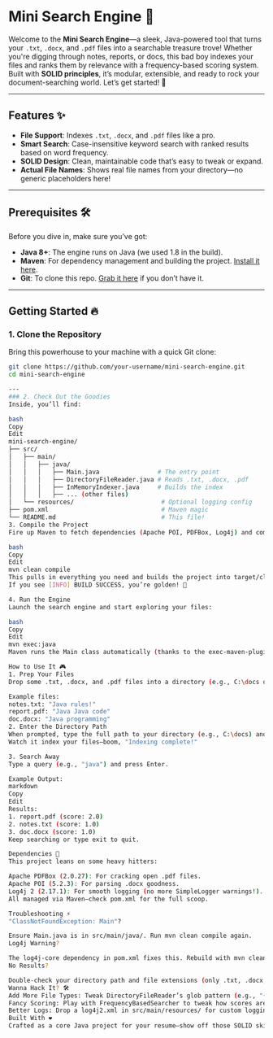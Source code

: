 # Mini Search Engine 🚀

Welcome to the **Mini Search Engine**—a sleek, Java-powered tool that turns your `.txt`, `.docx`, and `.pdf` files into a searchable treasure trove! Whether you're digging through notes, reports, or docs, this bad boy indexes your files and ranks them by relevance with a frequency-based scoring system. Built with **SOLID principles**, it’s modular, extensible, and ready to rock your document-searching world. Let’s get started! 🎉  

---

## Features ✨
- **File Support**: Indexes `.txt`, `.docx`, and `.pdf` files like a pro.  
- **Smart Search**: Case-insensitive keyword search with ranked results based on word frequency.  
- **SOLID Design**: Clean, maintainable code that’s easy to tweak or expand.  
- **Actual File Names**: Shows real file names from your directory—no generic placeholders here!  

---

## Prerequisites 🛠️
Before you dive in, make sure you’ve got:  
- **Java 8+**: The engine runs on Java (we used 1.8 in the build).  
- **Maven**: For dependency management and building the project. [Install it here](https://maven.apache.org/download.cgi).  
- **Git**: To clone this repo. [Grab it here](https://git-scm.com/downloads) if you don’t have it.  

---

## Getting Started 🔥  

### 1. Clone the Repository  
Bring this powerhouse to your machine with a quick Git clone:  

```bash
git clone https://github.com/your-username/mini-search-engine.git
cd mini-search-engine

---
### 2. Check Out the Goodies
Inside, you’ll find:

bash
Copy
Edit
mini-search-engine/
├── src/
│   ├── main/
│   │   ├── java/
│   │   │   ├── Main.java                # The entry point
│   │   │   ├── DirectoryFileReader.java # Reads .txt, .docx, .pdf
│   │   │   ├── InMemoryIndexer.java     # Builds the index
│   │   │   ├── ... (other files)
│   └── resources/                        # Optional logging config
├── pom.xml                               # Maven magic
└── README.md                             # This file!
3. Compile the Project
Fire up Maven to fetch dependencies (Apache POI, PDFBox, Log4j) and compile the code:

bash
Copy
Edit
mvn clean compile
This pulls in everything you need and builds the project into target/classes.
If you see [INFO] BUILD SUCCESS, you’re golden! 🌟

4. Run the Engine
Launch the search engine and start exploring your files:

bash
Copy
Edit
mvn exec:java
Maven runs the Main class automatically (thanks to the exec-maven-plugin config).

How to Use It 🎮
1. Prep Your Files
Drop some .txt, .docx, and .pdf files into a directory (e.g., C:\docs or /home/user/docs).

Example files:
notes.txt: "Java rules!"
report.pdf: "Java Java code"
doc.docx: "Java programming"
2. Enter the Directory Path
When prompted, type the full path to your directory (e.g., C:\docs) and hit Enter.
Watch it index your files—boom, "Indexing complete!"

3. Search Away
Type a query (e.g., "java") and press Enter.

Example Output:
markdown
Copy
Edit
Results:
1. report.pdf (score: 2.0)
2. notes.txt (score: 1.0)
3. doc.docx (score: 1.0)
Keep searching or type exit to quit.

Dependencies 🧰
This project leans on some heavy hitters:

Apache PDFBox (2.0.27): For cracking open .pdf files.
Apache POI (5.2.3): For parsing .docx goodness.
Log4j 2 (2.17.1): For smooth logging (no more SimpleLogger warnings!).
All managed via Maven—check pom.xml for the full scoop.

Troubleshooting ⚡
"ClassNotFoundException: Main"?

Ensure Main.java is in src/main/java/. Run mvn clean compile again.
Log4j Warning?

The log4j-core dependency in pom.xml fixes this. Rebuild with mvn clean compile.
No Results?

Double-check your directory path and file extensions (only .txt, .docx, .pdf supported).
Wanna Hack It? 🛠️
Add More File Types: Tweak DirectoryFileReader’s glob pattern (e.g., "{*.docx,*.pdf,*.txt,*.md}") and add parsing logic.
Fancy Scoring: Play with FrequencyBasedSearcher to tweak how scores are calculated.
Better Logs: Drop a log4j2.xml in src/main/resources/ for custom logging vibes.
Built With ❤️
Crafted as a core Java project for your resume—show off those SOLID skills! Questions? Hit me up in the issues tab. Now go search some docs like a boss! 😎
